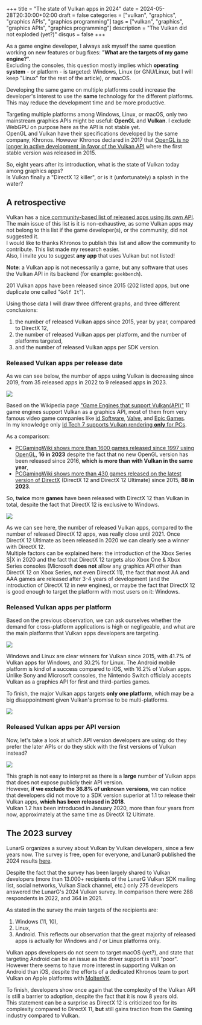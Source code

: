+++
title = "The state of Vulkan apps in 2024"
date = 2024-05-28T20:30:00+02:00
draft = false
categories = ["vulkan", "graphics", "graphics APIs", "graphics programming"]
tags = ["vulkan", "graphics", "graphics APIs", "graphics programming"]
description = "The Vulkan did not exploded (yet?)"
disqus = false
+++

As a game engine developer, I always ask myself the same question working on new features or bug fixes: "**What are the targets of my game engine?**".  
Excluding the consoles, this question mostly implies which **operating system** - or platform - is targeted: Windows, 
Linux (or GNU/Linux, but I will keep "Linux" for the rest of the article), or macOS.

Developing the same game on multiple platforms could increase the developer's interest to use the **same** 
technology for the different platforms.
This may reduce the development time and be more productive.

Targeting multiple platforms among Windows, Linux, or macOS, only two mainstream graphics APIs might be useful:
 **OpenGL** and **Vulkan**.
I exclude WebGPU on purpose here as the API is not stable yet.  
OpenGL and Vulkan have their specifications developed by the same company, Khronos.
However Khronos declared in 2017 that [OpenGL is no longer in active development, in favor of 
the Vulkan API](https://www.khronos.org/news/archives) where the first stable version was released in 2015.

So, eight years after its introduction, what is the state of Vulkan today among graphics apps?  
Is Vulkan finally a "DirectX 12 killer", or is it (unfortunately) a splash in the water?

## A retrospective

Vulkan has a [nice community-based list of released apps using its own API](https://www.vulkan.org/made-with-vulkan).
The main issue of this list is it is non-exhaustive, as some Vulkan apps may not belong to this list if the game developer(s), 
or the community, did not suggested it.  
I would like to thanks Khronos to publish this list and allow the community to contribute.
This list made my research easier.  
Also, I invite you to suggest **any app** that uses Vulkan but not listed!

**Note**: a Vulkan app is not necessarily a game, but any software that uses the Vulkan API 
in its backend (for example: `geekbench`).

201 Vulkan apps have been released since 2015 (202 listed apps, but one duplicate one called "`Golf It`").

Using those data I will draw three different graphs, and three different conclusions:
1. the number of released Vulkan apps since 2015, year by year, compared to DirectX 12,
2. the number of released Vulkan apps per platform, and the number of platforms targeted,
3. and the number of released Vulkan apps per SDK version.

### Released Vulkan apps per release date

As we can see below, the number of apps using Vulkan is decreasing since 2019, from 35 released apps in 2022 to 
9 released apps in 2023.

![](images/vk_released_games_per_year.png)

Based on the Wikipedia page ["Game Engines that support Vulkan(API)"](https://en.wikipedia.org/wiki/Category:Game_engines_that_support_Vulkan_(API)) 11 game engines support Vulkan as a graphics API, most of them from very famous video game companies like [id Software](https://en.wikipedia.org/wiki/Id_Software), 
[Valve](https://en.wikipedia.org/wiki/Valve_Corporation), and [Epic Games](https://en.wikipedia.org/wiki/Epic_Games).  
In my knowledge only [Id Tech 7 supports Vulkan rendering **only** for PCs](https://en.wikipedia.org/wiki/Id_Tech_7).

As a comparison:
* [PCGamingWiki shows more than 1600 games released since 1997 using OpenGL](https://www.pcgamingwiki.com/wiki/List_of_OpenGL_games), **16 in 2023** despite the fact that no new OpenGL version has been released since 2016, **which is more than with Vulkan in the same year**,
* [PCGamingWiki shows more than 430 games released on the latest version of DirectX](https://www.pcgamingwiki.com/wiki/List_of_Direct3D_12_games) (DirectX 12 and DirectX 12 Ultimate) since 2015, **88 in 2023**.

So, **twice** more **games** have been released with DirectX 12 than Vulkan in total, despite the fact that DirectX 12 is 
exclusive to Windows.

![](images/vk_released_games_per_year_vs_dx12.png)

As we can see here, the number of released Vulkan apps, compared to the number of released DirectX 12 apps, was really close
 until 2021.
Once DirectX 12 Ultimate as been released in 2020 we can clearly see a winner with DirectX 12.  
Multiple factors can be explained here: the introduction of the Xbox Series S|X in 2020 and the fact that DirectX 12 targets
also Xbox One & Xbox Series consoles (Microsoft **does not** allow any graphics API other than DirectX 12 on Xbox Series, not even
DirectX 11), the fact that most AA and AAA games are released after 3-4 years of development 
(and the introduction of DirectX 12 in new engines), or maybe the fact that DirectX 12 is good enough to target 
the platform with most users on it: Windows.

### Released Vulkan apps per platform

Based on the previous observation, we can ask ourselves whether the demand for cross-platform applications is high or negligeable, 
and what are the main platforms that Vulkan apps developers are targeting.

![](images/vk_released_games_per_platform.png)

Windows and Linux are clear winners for Vulkan since 2015, with 41.7% of Vulkan apps for Windows, and 30.2% for Linux.
The Android mobile platform is kind of a success compared to iOS, with 16.2% of Vulkan apps.  
Unlike Sony and Microsoft consoles, the Nintendo Switch officialy accepts Vulkan as a graphics API for first and third-parties games.

To finish, the major Vulkan apps targets **only one platform**, which may be a big disappointment 
given Vulkan's promise to be multi-platforms.

![](images/vk_released_games_with_platforms_support.png)

### Released Vulkan apps per API version

Now, let's take a look at which API version developers are using: do they prefer the later APIs or do they stick with
the first versions of Vulkan instead?

![](images/vk_released_games_per_vk_version.png)

This graph is not easy to interpret as there is a **large** number of Vulkan apps that does not expose publicly their 
API version.  
However, **if we exclude the 36.8% of unknown versions**, we can notice that developers did not
move to a SDK version superior at 1.1 to release their Vulkan apps, **which has been released in 2018**.  
Vulkan 1.2 has been introduced in January 2020, more than four years from now, approximately at the same time as 
DirectX 12 Ultimate.

## The 2023 survey

LunarG organizes a survey about Vulkan by Vulkan developers, since a few years now.
The survey is free, open for everyone, and LunarG published the 2024 results [here](https://www.lunarg.com/wp-content/uploads/2023/04/2023-Ecosystem-Survey-Public-Report-06APR2023.pdf).

Despite the fact that the survey has been largely shared to Vulkan developers (more than 13.000+ recipients
of the LunarG Vulkan SDK mailing list, social networks, Vulkan Slack channel, etc.) only 275 developers answered 
the LunarG's 2024 Vulkan survey.
In comparison there were 288 respondents in 2022, and 364 in 2021.

As stated in the survey the main targets of the recipients are: 
1. Windows (11, 10), 
2. Linux,
3. Android.
This reflects our observation that the great majority of released apps is actually for Windows and / or Linux 
platforms only.

Vulkan apps developers do not seem to target macOS (yet?), and state that targeting Android can be an issue as the
 driver support is still "poor".  
 However there seems to have more interest in supporting Vulkan on Android than iOS, despite the efforts of a dedicated
 Khronos team to port Vulkan on Apple platforms with [MoltenVK](https://moltengl.com/moltenvk/).

To finish, developers show once again that the complexity of the Vulkan API is still a barrier to adoption, 
despite the fact that it is now 8 years old.  
This statement can be a surprise as DirectX 12 is criticized too for its complexity compared to DirectX 11, **but** still
gains traction from the Gaming industry compared to Vulkan.
